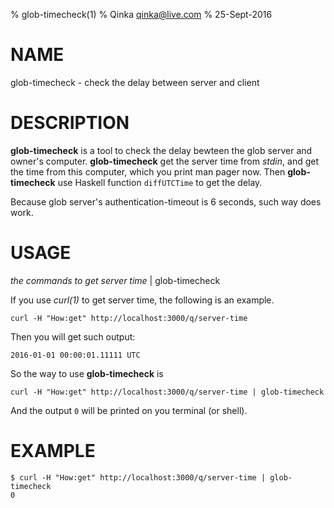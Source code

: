 % glob-timecheck(1)
% Qinka <qinka@live.com>
% 25-Sept-2016

# NAME
glob-timecheck - check the delay between server and client

# DESCRIPTION

**glob-timecheck** is a tool to check the delay bewteen the glob server and owner's computer.
**glob-timecheck** get the server time from *stdin*, and get the time from this computer, which you print man pager now.
Then **glob-timecheck** use Haskell function `diffUTCTime` to get the delay.

Because glob server's authentication-timeout is 6 seconds, such way does work.

# USAGE

*the commands to get server time* | glob-timecheck

If you use *curl(1)* to get server time, the following is an example.
```shell
curl -H "How:get" http://localhost:3000/q/server-time
```
Then you will get such output:
```
2016-01-01 00:00:01.11111 UTC
``` 
So the way to use **glob-timecheck** is
```
curl -H "How:get" http://localhost:3000/q/server-time | glob-timecheck
```
And the output `0` will be printed on you terminal (or shell).

# EXAMPLE
```shell
$ curl -H "How:get" http://localhost:3000/q/server-time | glob-timecheck
0
```
